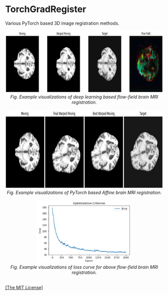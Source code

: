 <h1>TorchGradRegister</h1>
<p>Various PyTorch based 3D image registration methods.</p>

<p align="center">
    <img width="900" height="200" src="https://github.com/AgamChopra/TorchGradRegister/blob/main/assets/flow_test.jpg"> 
    <br><i>Fig. Example visualizations of deep learning based flow-field brain MRI registration.</i><br><br>
    <img width="900" height="250" src="https://github.com/AgamChopra/TorchGradRegister/blob/main/assets/affine_test.jpg"> 
    <br><i>Fig. Example visualizations of PyTorch based Affine brain MRI registration.</i><br><br>
    <img width="300" height="200" src="https://github.com/AgamChopra/TorchGradRegister/blob/main/assets/flow_test_loss.png">   
    <br><i>Fig. Example visualizations of loss curve for above flow-field brain MRI registration.</i><br><br>
</p>

<p><a href="https://raw.githubusercontent.com/AgamChopra/TorchGradRegister/main/LICENSE" target="blank">[The MIT License]</a></p>

